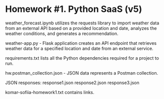 # Homework #1. Python SaaS (v5)

weather_forecast.ipynb utilizes the requests library to import weather data
from an external API based on a provided location and date, analyzes the 
weather conditions, and generates a recommendation.

weather-app.py - Flask application creates an API endpoint that retrieves 
weather data for a specified location and date from an external service.

requirements.txt lists all the Python dependencies required for a project to run. 

hw.postman_collection.json - JSON data represents a Postman collection.

JSON responses: response1.json
                response2.json
                response3.json

komar-sofiia-homework1.txt contains links.
